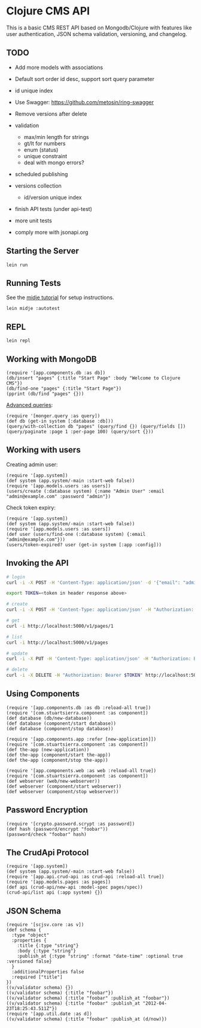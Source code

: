# Clojure CMS API

This is a basic CMS REST API based on Mongodb/Clojure with features like user authentication,
JSON schema validation, versioning, and changelog.

## TODO

* Add more models with associations

* Default sort order id desc, support sort query parameter

* id unique index

* Use Swagger: https://github.com/metosin/ring-swagger

* Remove versions after delete

* validation
  * max/min length for strings
  * gt/lt for numbers
  * enum (status)
  * unique constraint
  * deal with mongo errors?

* scheduled publishing

* versions collection
  * id/version unique index

* finish API tests (under api-test)

* more unit tests

* comply more with jsonapi.org

## Starting the Server

```
lein run
```

## Running Tests

See the [midje tutorial](https://github.com/marick/Midje/wiki/A-tutorial-introduction) for setup instructions.

```
lein midje :autotest
```

## REPL

```
lein repl
```

## Working with MongoDB

```
(require '[app.components.db :as db])
(db/insert "pages" {:title "Start Page" :body "Welcome to Clojure CMS"})
(db/find-one "pages" {:title "Start Page"})
(pprint (db/find "pages" {}))
```

[Advanced queries](http://clojuremongodb.info/articles/getting_started.html#using_mongodb_query_operators):

```
(require '[monger.query :as query])
(def db (get-in system [:database :db]))
(query/with-collection db "pages" (query/find {}) (query/fields []) (query/paginate :page 1 :per-page 100) (query/sort {}))
```

## Working with users

Creating admin user:

```
(require '[app.system])
(def system (app.system/-main :start-web false))
(require '[app.models.users :as users])
(users/create (:database system) {:name "Admin User" :email "admin@example.com" :password "admin"})
```

Check token expiry:

```
(require '[app.system])
(def system (app.system/-main :start-web false))
(require '[app.models.users :as users])
(def user (users/find-one (:database system) {:email "admin@example.com"}))
(users/token-expired? user (get-in system [:app :config]))
```

## Invoking the API

```bash
# login
curl -i -X POST -H 'Content-Type: application/json' -d '{"email": "admin@example.com", "password": "admin"}' http://localhost:5000/v1/login

export TOKEN=<token in header response above>

# create
curl -i -X POST -H 'Content-Type: application/json' -H "Authorization: Bearer $TOKEN" -d '{"pages": {"title": "foo", "body": "bar"}}' http://localhost:5000/v1/pages

# get
curl -i http://localhost:5000/v1/pages/1

# list
curl -i http://localhost:5000/v1/pages

# update
curl -i -X PUT -H 'Content-Type: application/json' -H "Authorization: Bearer $TOKEN" -d '{"pages": {"title": "foo EDIT"}}' http://localhost:5000/v1/pages/1

# delete
curl -i -X DELETE -H "Authorization: Bearer $TOKEN" http://localhost:5000/v1/pages/1
```

## Using Components

```
(require '[app.components.db :as db :reload-all true])
(require '[com.stuartsierra.component :as component])
(def database (db/new-database))
(def database (component/start database))
(def database (component/stop database))
```

```
(require '[app.components.app :refer [new-application]])
(require '[com.stuartsierra.component :as component])
(def the-app (new-application))
(def the-app (component/start the-app))
(def the-app (component/stop the-app))
```

```
(require '[app.components.web :as web :reload-all true])
(require '[com.stuartsierra.component :as component])
(def webserver (web/new-webserver))
(def webserver (component/start webserver))
(def webserver (component/stop webserver))
```

## Password Encryption

```
(require '[crypto.password.scrypt :as password])
(def hash (password/encrypt "foobar"))
(password/check "foobar" hash)
```

## The CrudApi Protocol

```
(require '[app.system])
(def system (app.system/-main :start-web false))
(require '[app.api.crud-api :as crud-api :reload-all true])
(require '[app.models.pages :as pages])
(def api (crud-api/new-api :model-spec pages/spec))
(crud-api/list api (:app system) {})
```

## JSON Schema

```
(require '[scjsv.core :as v])
(def schema {
  :type "object"
  :properties {
    :title {:type "string"}
    :body {:type "string"}
    :publish_at {:type "string" :format "date-time" :optional true :versioned false}
  }
  :additionalProperties false
  :required ["title"]
})
((v/validator schema) {})
((v/validator schema) {:title "foobar"})
((v/validator schema) {:title "foobar" :publish_at "foobar"})
((v/validator schema) {:title "foobar" :publish_at "2012-04-23T18:25:43.511Z"})
(require '[app.util.date :as d])
((v/validator schema) {:title "foobar" :publish_at (d/now)})
```

